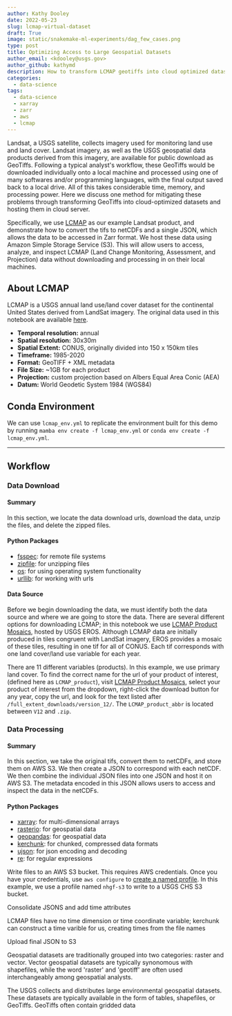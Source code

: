 ```yaml
---
author: Kathy Dooley
date: 2022-05-23
slug: lcmap-virtual-dataset
draft: True
image: static/snakemake-ml-experiments/dag_few_cases.png
type: post
title: Optimizing Access to Large Geospatial Datasets
author_email: <kdooley@usgs.gov>
author_github: kathymd
description: How to transform LCMAP geotiffs into cloud optimized datasets.
categories:
  - data-science
tags:
  - data-science
  - xarray
  - zarr
  - aws
  - lcmap
---
```


Landsat, a USGS satellite, collects imagery used for monitoring land use and land cover. Landsat imagery, as well as the USGS geospatial data products derived from this imagery, are available for public download as GeoTiffs. Following a typical analyst's workflow, these GeoTiffs would be downloaded individually onto a local machine and processed using one of many softwares and/or programming languages, with the final output saved back to a local drive. All of this takes considerable time, memory, and processing power. Here we discuss one method for mitigating these problems through transforming GeoTiffs into cloud-optimized datasets and hosting them in cloud server.

Specifically, we use [LCMAP](https://eros.usgs.gov/lcmap/apps/data-downloads) as our example Landsat product, and demonstrate how to convert the tifs to netCDFs and a single JSON, which allows the data to be accessed in Zarr format. We host these data using Amazon Simple Storage Service (S3). This will allow users to access, analyze, and inspect LCMAP (Land Change Monitoring, Assessment, and Projection) data without downloading and processing in on their local machines.

## About LCMAP

LCMAP is a USGS annual land use/land cover dataset for the continental United States derived from LandSat imagery. The original data used in this notebook are available [here](https://eros.usgs.gov/lcmap/apps/data-downloads).

- **Temporal resolution:** annual
- **Spatial resolution:** 30x30m
- **Spatial Extent:** CONUS, originally divided into 150 x 150km tiles
- **Timeframe:** 1985-2020
- **Format:** GeoTIFF + XML metadata
- **File Size:** ~1GB for each product
- **Projection:** custom projection based on Albers Equal Area Conic (AEA)
- **Datum:** World Geodetic System 1984 (WGS84)

## Conda Environment

We can use `lcmap_env.yml` to replicate the environment built for this demo by running `mamba env create -f lcmap_env.yml` or `conda env create -f lcmap_env.yml`.

---

## Workflow

### Data Download

#### Summary

In this section, we locate the data download urls, download the data, unzip the files, and delete the zipped files.

#### Python Packages

- [fsspec](https://filesystem-spec.readthedocs.io/en/latest/): for remote file systems
- [zipfile](https://docs.python.org/3/library/zipfile.html): for unzipping files
- [os](https://docs.python.org/3/library/os.html): for using operating system functionality
- [urllib](https://docs.python.org/3/library/urllib.request.html#module-urllib.request): for working with urls

#### Data Source

Before we begin downloading the data, we must identify both the data source and where we are going to store the data. There are several different options for downloading LCMAP; in this notebook we use [LCMAP Product Mosaics](https://eros.usgs.gov/lcmap/apps/data-downloads), hosted by USGS EROS. Although LCMAP data are initially produced in tiles congruent with LandSat imagery, EROS provides a mosaic of these tiles, resulting in one tif for all of CONUS. Each tif corresponds with one land cover/land use variable for each year.

There are 11 different variables (products). In this example, we use primary land cover. To find the correct name for the url of your product of interest, (defined here as `LCMAP_product`), visit [LCMAP Product Mosaics](https://eros.usgs.gov/lcmap/apps/data-downloads), select your product of interest from the dropdown, right-click the download button for any year, copy the url, and look for the text listed after `/full_extent_downloads/version_12/`. The `LCMAP_product_abbr` is located between `V12` and `.zip`.

### Data Processing

#### Summary

In this section, we take the original tifs, convert them to netCDFs, and store them on AWS S3. We then create a JSON to correspond with each netCDF. We then combine the individual JSON files into one JSON and host it on AWS S3. The metadata encoded in this JSON allows users to access and inspect the data in the netCDFs.

#### Python Packages

- [xarray](https://docs.xarray.dev/en/stable/): for multi-dimensional arrays
- [rasterio](https://rasterio.readthedocs.io/en/latest/): for geospatial data
- [geopandas](https://geopandas.org/en/stable/): for geospatial data
- [kerchunk](https://github.com/fsspec/kerchunk.git): for chunked, compressed data formats
- [ujson](https://pypi.org/project/ujson/): for json encoding and decoding
- [re](https://docs.python.org/3/library/re.html): for regular expressions

Write files to an AWS S3 bucket. This requires AWS credentials. Once you have your credentials, use `aws configure` to [create a named profile](https://docs.aws.amazon.com/cli/latest/userguide/cli-configure-profiles.html). In this example, we use a profile named `nhgf-s3` to write to a USGS CHS S3 bucket.

Consolidate JSONS and add time attributes

LCMAP files have no time dimension or time coordinate variable; kerchunk can construct a time varible for us, creating times from the file names

Upload final JSON to S3

Geospatial datasets are traditionally grouped into two categories: raster and vector. Vector geospatial datasets are typically synonomous with shapefiles, while the word 'raster' and 'geotiff' are often used interchangeably among geospatial analysts.

The USGS collects and distributes large environmental geospatial datasets. These datasets are typically available in the form of tables, shapefiles, or GeoTiffs. GeoTiffs often contain gridded data
